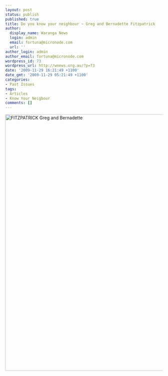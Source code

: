 ```yaml
---
layout: post
status: publish
published: true
title: Do you know your neighbour ~ Greg and Bernadette Fitzpatrick
author:
  display_name: Waranga News
  login: admin
  email: fortuna@micronode.com
  url: ''
author_login: admin
author_email: fortuna@micronode.com
wordpress_id: 73
wordpress_url: http://wnews.org.au/?p=73
date: '2009-11-29 16:21:49 +1100'
date_gmt: '2009-11-29 05:21:49 +1100'
categories:
- Past Issues
tags:
- Articles
- Know Your Neigbour
comments: []
---
```

<p><a href="http://wnews.org.au/wp-content/uploads/2009/11/FITZPATRICK-Greg-and-Bernadette.jpg"><img class="alignnone size-large wp-image-74" style="border: 0pt none;" title="FITZPATRICK Greg and Bernadette" alt="FITZPATRICK Greg and Bernadette" src="http://wnews.org.au/wp-content/uploads/2009/11/FITZPATRICK-Greg-and-Bernadette-703x1024.jpg" width="562" height="819" /></a></p>
